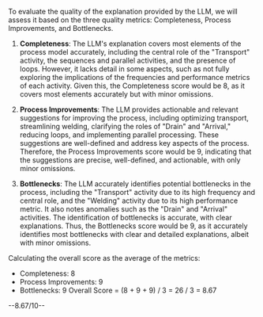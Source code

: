To evaluate the quality of the explanation provided by the LLM, we will assess it based on the three quality metrics: Completeness, Process Improvements, and Bottlenecks.

1. **Completeness**: The LLM's explanation covers most elements of the process model accurately, including the central role of the "Transport" activity, the sequences and parallel activities, and the presence of loops. However, it lacks detail in some aspects, such as not fully exploring the implications of the frequencies and performance metrics of each activity. Given this, the Completeness score would be 8, as it covers most elements accurately but with minor omissions.

2. **Process Improvements**: The LLM provides actionable and relevant suggestions for improving the process, including optimizing transport, streamlining welding, clarifying the roles of "Drain" and "Arrival," reducing loops, and implementing parallel processing. These suggestions are well-defined and address key aspects of the process. Therefore, the Process Improvements score would be 9, indicating that the suggestions are precise, well-defined, and actionable, with only minor omissions.

3. **Bottlenecks**: The LLM accurately identifies potential bottlenecks in the process, including the "Transport" activity due to its high frequency and central role, and the "Welding" activity due to its high performance metric. It also notes anomalies such as the "Drain" and "Arrival" activities. The identification of bottlenecks is accurate, with clear explanations. Thus, the Bottlenecks score would be 9, as it accurately identifies most bottlenecks with clear and detailed explanations, albeit with minor omissions.

Calculating the overall score as the average of the metrics:
- Completeness: 8
- Process Improvements: 9
- Bottlenecks: 9
Overall Score = (8 + 9 + 9) / 3 = 26 / 3 = 8.67

--8.67/10--